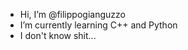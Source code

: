 - Hi, I’m @filippogianguzzo
- I’m currently learning C++ and Python
- I don't know shit...

<!---
filippogianguzzo/filippogianguzzo is a ✨ special ✨ repository because its `README.md` (this file) appears on your GitHub profile.
You can click the Preview link to take a look at your changes.
--->
